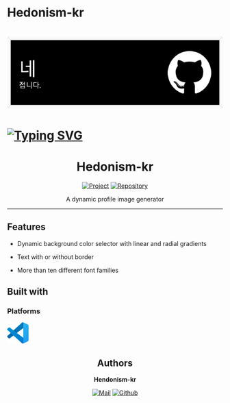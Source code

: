 # Hedonism-kr
# ![Header](./your-header-image.png)
# [![Typing SVG](https://readme-typing-svg.demolab.com?font=Fira+Code&pause=1000&color=0F0E15&width=435&lines=Hedonism+dev)](https://git.io/typing-svg)

<div align="center">

# Hedonism-kr

[![Project](https://img.shields.io/badge/Project-Work-red.svg)][repo-link]
[![Repository](https://img.shields.io/badge/github-black?logo=github)][repo-link]

A dynamic profile image generator

</div>
<hr />

## Features

* Dynamic background color selector with linear and radial gradients

* Text with or without border

* More than ten different font families
   
## Built with

### Platforms
[<img src="https://raw.githubusercontent.com/github/explore/bbd48b997e8d0bef63f676eca4da5e1f76487b56/topics/visual-studio-code/visual-studio-code.png" width=50 alt="VSCode">][vscode-link]

<div align="center">

## Authors

**Hendonism-kr**

[![Mail](https://img.shields.io/badge/jebala991@gmail.com-DDDDDD?style=for-the-badge&logo=gmail)][Hedonism-kr-gmail]
[![Github](https://img.shields.io/badge/Hedonism-kr-000000.svg?&style=for-the-badge&logo=github&logoColor=white)][Hedonism-kr-github]

</div>

[Hedonism-kr-gmail]: mailto:jebala991@gmail.com
[Hedonism-kr-github]:https://github.com/Hedonism-kr
[repo-link]: https://github.com/Hedonism-kr/Hendonism-kr/tree/main
[vscode-link]: https://code.visualstudio.com/
[Unity-link]: https://unity.com/kr
